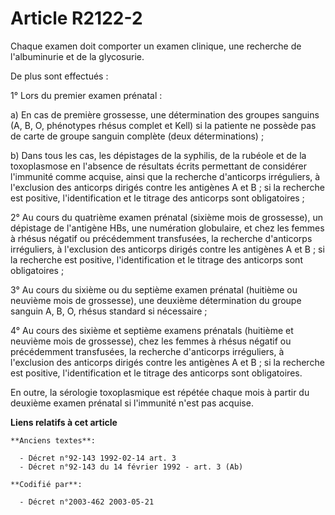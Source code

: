 # Article R2122-2

Chaque examen doit comporter un examen clinique, une recherche de l'albuminurie et de la glycosurie.

De plus sont effectués :

1° Lors du premier examen prénatal :

a) En cas de première grossesse, une détermination des groupes sanguins (A, B, O, phénotypes rhésus complet et Kell) si la
patiente ne possède pas de carte de groupe sanguin complète (deux déterminations) ;

b) Dans tous les cas, les dépistages de la syphilis, de la rubéole et de la toxoplasmose en l'absence de résultats écrits
permettant de considérer l'immunité comme acquise, ainsi que la recherche d'anticorps irréguliers, à l'exclusion des
anticorps dirigés contre les antigènes A et B ; si la recherche est positive, l'identification et le titrage des anticorps
sont obligatoires ;

2° Au cours du quatrième examen prénatal (sixième mois de grossesse), un dépistage de l'antigène HBs, une numération
globulaire, et chez les femmes à rhésus négatif ou précédemment transfusées, la recherche d'anticorps irréguliers, à
l'exclusion des anticorps dirigés contre les antigènes A et B ; si la recherche est positive, l'identification et le titrage
des anticorps sont obligatoires ;

3° Au cours du sixième ou du septième examen prénatal (huitième ou neuvième mois de grossesse), une deuxième détermination du
groupe sanguin A, B, O, rhésus standard si nécessaire ;

4° Au cours des sixième et septième examens prénatals (huitième et neuvième mois de grossesse), chez les femmes à rhésus
négatif ou précédemment transfusées, la recherche d'anticorps irréguliers, à l'exclusion des anticorps dirigés contre les
antigènes A et B ; si la recherche est positive, l'identification et le titrage des anticorps sont obligatoires.

En outre, la sérologie toxoplasmique est répétée chaque mois à partir du deuxième examen prénatal si l'immunité n'est pas
acquise.

**Liens relatifs à cet article**

	**Anciens textes**:

	  - Décret n°92-143 1992-02-14 art. 3
	  - Décret n°92-143 du 14 février 1992 - art. 3 (Ab)

	**Codifié par**:

	  - Décret n°2003-462 2003-05-21
